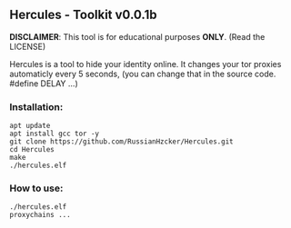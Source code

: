 ## Hercules - Toolkit v0.0.1b

**DISCLAIMER**: This tool is for educational purposes **ONLY**. (Read the LICENSE)

Hercules is a tool to hide your identity online.
It changes your tor proxies automaticly every 5 seconds,
(you can change that in the source code. #define DELAY ...)

### Installation:
```
apt update
apt install gcc tor -y
git clone https://github.com/RussianHzcker/Hercules.git
cd Hercules
make
./hercules.elf
```

### How to use:
```
./hercules.elf
proxychains ...
```
